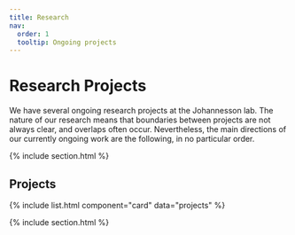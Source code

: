 ```yaml
---
title: Research
nav:
  order: 1
  tooltip: Ongoing projects
---
```


# <i class="fas fa-microscope"></i>Research Projects

We have several ongoing research projects at the Johannesson lab. The nature of our research means that boundaries between projects are not always clear, and overlaps often occur. Nevertheless, the main directions of our currently ongoing work are the following, in no particular order.

{% include section.html %}

## Projects

{% include list.html component="card" data="projects" %}

{% include section.html %}


<!---
# Hybridization in Verticillium
--->